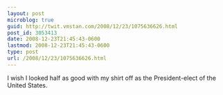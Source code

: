 ```yaml
---
layout: post
microblog: true
guid: http://twit.vmstan.com/2008/12/23/1075636626.html
post_id: 3053413
date: 2008-12-23T21:45:43-0600
lastmod: 2008-12-23T21:45:43-0600
type: post
url: /2008/12/23/1075636626.html
---
```

I wish I looked half as good with my shirt off as the President-elect of the United States.

